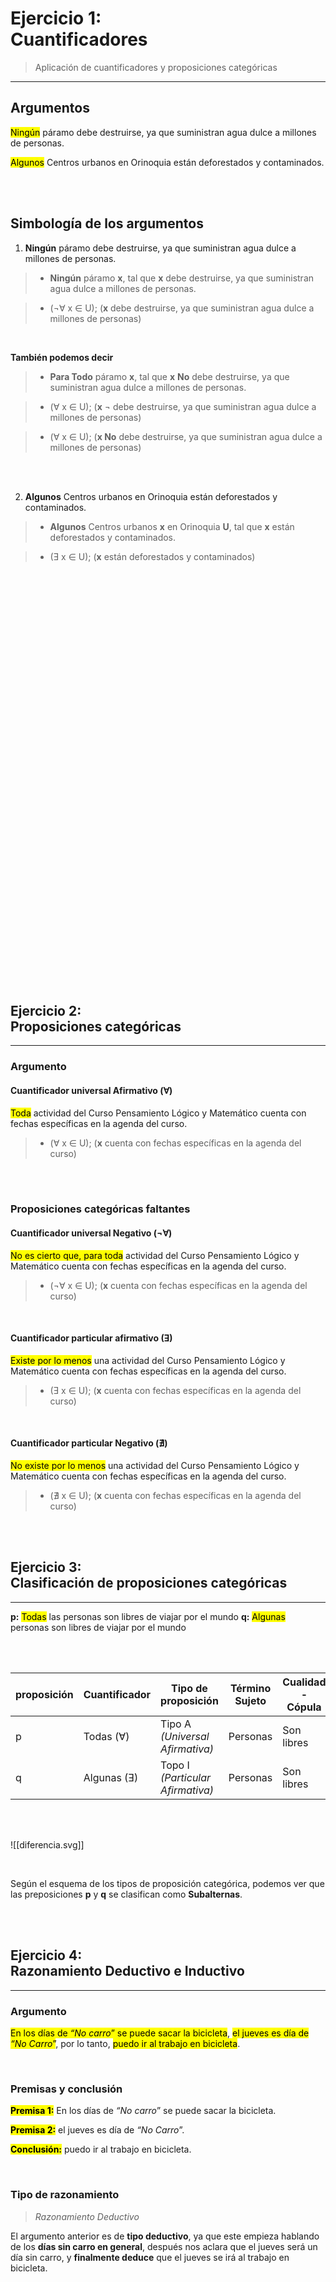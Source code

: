 # Ejercicio 1: <br/> Cuantificadores
>Aplicación de cuantificadores y proposiciones categóricas

<hr class="subtitle">

## Argumentos

<mark class="hltr-red">Ningún</mark> páramo debe destruirse, ya que suministran agua dulce a millones de personas.

<mark class="hltr-blue">Algunos</mark> Centros urbanos en Orinoquia están deforestados y contaminados.

<br/>
<br/>

## Simbología de los argumentos

1. **Ningún** páramo debe destruirse, ya que suministran agua dulce a millones de personas.

> - **Ningún** páramo **x**, tal que **x** debe destruirse, ya que suministran agua dulce a millones de personas.

> - (¬∀ x ∈ U); (**x** debe destruirse, ya que suministran agua dulce a millones de personas)

<br/>

**También podemos decir**

> - **Para Todo** páramo **x**, tal que **x** **No** debe destruirse, ya que suministran agua dulce a millones de personas.

> - (∀ x ∈ U); (**x** ¬ debe destruirse, ya que suministran agua dulce a millones de personas)

> - (∀ x ∈ U); (**x No** debe destruirse, ya que suministran agua dulce a millones de personas)

<br/>
<br/>

2. **Algunos** Centros urbanos en Orinoquia están deforestados y contaminados.

> - **Algunos** Centros urbanos **x** en Orinoquia **U**, tal que **x** están deforestados y contaminados.

> - (Ǝ x ∈ U); (**x** están deforestados y contaminados)


<br/>
<br/>
<br/>
<br/>
<br/>
<br/>
<br/>
<br/>
<br/>
<br/>
<br/>
<br/>
<br/>
<br/>
<br/>
<br/>
<br/>
<br/>
<br/>
<br/>
<br/>
<br/>
<br/>
<br/>
<br/>
<br/>
<br/>
<br/>
<br/>
<br/>
<br/>
<br/>
<br/>
<br/>
<br/>
<br/>
<br/>
<br/>
<br/>

## Ejercicio 2: <br/>Proposiciones categóricas

<hr class="subtitle">

### Argumento

#### Cuantificador universal Afirmativo (∀) 
<mark class="hltr-red">Toda</mark> actividad del Curso Pensamiento Lógico y Matemático cuenta con fechas específicas en la agenda del curso.

> - (∀ x ∈ U); (**x** cuenta con fechas específicas en la agenda del curso)

<br/>
<br/>

### Proposiciones categóricas faltantes

#### Cuantificador universal Negativo (¬∀)

<mark class="hltr-red">No es cierto que, para toda</mark> actividad del Curso Pensamiento Lógico y Matemático cuenta con fechas específicas en la agenda del curso.

> - (¬∀ x ∈ U); (**x** cuenta con fechas específicas en la agenda del curso)

<br/>

#### Cuantificador particular afirmativo (Ǝ)

<mark class="hltr-red">Existe por lo menos</mark> una actividad del Curso Pensamiento Lógico y Matemático cuenta con fechas específicas en la agenda del curso.

> - (Ǝ x ∈ U); (**x** cuenta con fechas específicas en la agenda del curso)

<br/>

#### Cuantificador particular Negativo (∄)

<mark class="hltr-red">No existe por lo menos</mark> una actividad del Curso Pensamiento Lógico y Matemático cuenta con fechas específicas en la agenda del curso.

> - (∄ x ∈ U); (**x** cuenta con fechas específicas en la agenda del curso)

<br/>
<br/>


## Ejercicio 3: <br/>Clasificación de proposiciones categóricas

<hr class="subtitle">

**p:** <mark class="hltr-red">Todas</mark> las personas son libres de viajar por el mundo
**q:** <mark class="hltr-blue">Algunas</mark> personas son libres de viajar por el mundo

<br/>
<br/>

| proposición | Cuantificador | Tipo de proposición           | Término Sujeto | Cualidad - Cópula | Término predicado   |
| ----------- | ------------- | ----------------------------- | -------------- | ----------------- | ------------------- |
| p           | Todas (∀)     | Tipo A *(Universal Afirmativa)* | Personas       | Son libres        | Viajar por el mundo |
| q           | Algunas (Ǝ)   | Topo I *(Particular Afirmativa)*  | Personas       | Son libres        | Viajar por el mundo |

<br/>
<br/>


![[diferencia.svg]]

<br/>

Según el esquema de los tipos de proposición categórica, podemos ver que las preposiciones **p** y **q** se clasifican como **Subalternas**. 

<br/>
<br/>


## Ejercicio 4: <br/>Razonamiento Deductivo e Inductivo

<hr class="subtitle">

### Argumento

<mark class="hltr-red">En los días de *“No carro*” se puede sacar la bicicleta</mark>, <mark class="hltr-green">el jueves es día de *“No Carro*”</mark>, por lo tanto, <mark class="hltr-blue">puedo ir al trabajo en bicicleta</mark>.

<br/>

### Premisas y conclusión

<mark class="hltr-red">**Premisa 1:**</mark> En los días de *“No carro*” se puede sacar la bicicleta.

<mark class="hltr-green">**Premisa 2:**</mark> el jueves es día de *“No Carro*”.

<mark class="hltr-blue">**Conclusión:**</mark> puedo ir al trabajo en bicicleta.

<br/>

### Tipo de razonamiento
> *Razonamiento Deductivo*

El argumento anterior es de **tipo deductivo**, ya que este empieza hablando de los **días sin carro en general**, después nos aclara que el jueves será un día sin carro, y **finalmente deduce** que el jueves se irá al trabajo en bicicleta.

